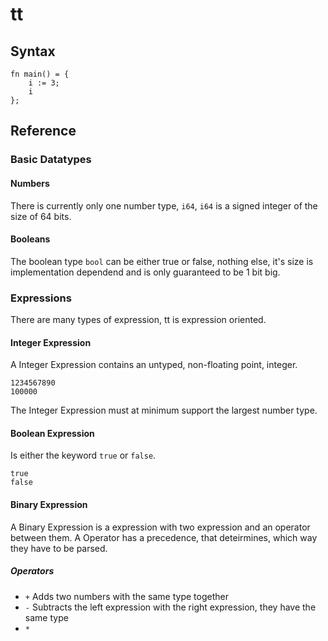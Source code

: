 # tt

## Syntax

```tt
fn main() = {
    i := 3;
    i
};
```

## Reference

### Basic Datatypes

#### Numbers

There is currently only one number type, `i64`, `i64` is a signed integer of the size of 64 bits.

#### Booleans

The boolean type `bool` can be either true or false, nothing else, it's size is implementation dependend and is only guaranteed to be 1 bit big.

### Expressions

There are many types of expression, tt is expression oriented.

#### Integer Expression

A Integer Expression contains an untyped, non-floating point, integer.
```tt
1234567890
100000
```
The Integer Expression must at minimum support the largest number type.

#### Boolean Expression
Is either the keyword `true` or `false`.
```tt
true
false
```

#### Binary Expression

A Binary Expression is a expression with two expression and an operator between them. A Operator has a precedence, that deteirmines, which way they have to be parsed.

##### Operators
- `+` Adds two numbers with the same type together
- `-` Subtracts the left expression with the right expression, they have the same type
- `*`
